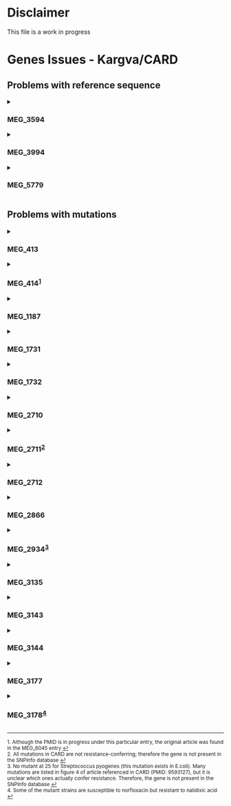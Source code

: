 # Disclaimer
This file is a work in progress

# Genes Issues - Kargva/CARD
## Problems with reference sequence
<details>
  <summary><h3>MEG_3594</h3></summary>
  Reference sequence in CARD is from a different species than the reference sequence in article listed
  <ul>
    <li>CARD sequence is S. lincolnensis, which produced lincomycin; its lmrA is intrinsically resistant to lincomycin</li>
    <li>Article sequence is B. subtilis which can acquire resistance in its lmrA gene through SNP</li>
    <li>SNP information for MEG_3594 is still included in SNPInfo database but is never used by the SNP_Verification program</li>
    <ul>
      <li>Information is based on article sequence</li>
    </ul>
  </ul>
</details>
<details>
  <summary><h3>MEG_3994</h3></summary>
  Despite being an rRNA sequence, the reference nucleotide sequence retrieved from CARD contains amino acid residues
</details>
<details>
  <summary><h3>MEG_5779</h3></summary>
  Reference sequence in CARD is different from sequence in MEGARes
  <ul>
    <li>CARD sequence is a phosphatidyltransferase called pgsA</li>
    <li>MEGARes sequence is a capsular polyglutamate synthetase called capA which is also known as pgsA in NCBI</li>
    <li>SNP information for MEG_5779 is still included in SNPInfo database but is never used by the SNP_Verification program</li>
    <ul>
      <li>Info is based on CARD sequence</li>
    </ul>
  </ul>
</details>

## Problems with mutations
<details>
  <summary><h3>MEG_413</h3></summary>
  Mutations listed in CARD that are not present in articles referenced: 
  <ul>
    <li>R45C</li>
  </ul>
</details>

<details>
  <summary><h3>MEG_414<sup><a href="#footnote1" id="reference1">1</a></sup></h3></summary> 
  Single mutations listed in CARD that are actually part of an *n*-tuple mutation:
  <ul>
    <li>Y114F - part of the double mutation Y114F, V165I</li>
    <li>V165I - part of the double mutation Y114F, V165I</li>
  </ul>
  Mutations missing from CARD:
  <ul>
    <li>Transposase insertion</li>
  </ul>
</details>

<details>
  <summary><h3>MEG_1187</h3></summary>
  Mutations missing from CARD:
  <ul>
    <li>R105S</li>
  </ul>
</details>

<details>
  <summary><h3>MEG_1731</h3></summary>
  Single mutations listed in CARD that are actually part of an *n*-tuple mutation:
  <ul>
    <li>+AII14-16 - part of double mutation +AII14-16, -NFQ74-76</li>
  </ul>
</details>

<details>
  <summary><h3>MEG_1732</h3></summary>
  Mutations listed wrong in CARD:
  <ul>
    <li>K59T - is actually a K59N mutation</li>
  </ul>
  Mutations missing from CARD:
  <ul>
    <li>N13S</li>
  </ul>
</details>

<details>
  <summary><h3>MEG_2710</h3></summary>
  Mutations that are susceptible or neutral:
  <ul>
    <li>L413P</li>
    <li>E504Q</li>
    <li>D1024N</li>
  </ul>
  Single mutations listed in CARD that are actually part of an *n*-tuple mutation:
  <ul>
    <li>R507G - part of double mutation M306I, R507G</li>
    <li>R471P - part of double mutation D299E, R471P</li>
    <li>R469P - part of double mutation D299E, R469P</li>
    <li>I465D - part of double mutation D299E, I465D</li>
    <li>P446H - part of double mutation D299E, P446H</li>
    <li>P397Q - part of quadruple mutation M306V, E368A, S380R, P397Q</li>
    <li>S380R - part of quadruple mutation M306V, E368A, S380R, P397Q</li>
    <li>E378A - part of double mutation D299E, E378A</li>
    <li>E368A - part of quadruple mutation M306V, E368A, S380R, P397Q</li>
  </ul>
  Mutations listed wrong in CARD:
  <ul>
    <li>A314G,Y322C - is actually a A313G,Y319C double mutation</li>
  </ul>
  Mutations missing from CARD:
  <ul>
    <li>A439T</li>
    <li>H1002R</li>
    <li>V282G</li>
    <li>F285L</li>
    <li>D328H</li>
  </ul>
  *N*-tuple mutations that actually include at least one single mutation that can confer resistance by itself:
  <ul>
    <li>A313G,Y319C - Y319C is already listed as a resistance-confering single mutation</li>
  </ul>
</details>

<details>
  <summary><h3>MEG_2711<sup><a href="#footnote2" id="reference2">2</a></sup></h3></summary> 
  Mutations that are suscepible or neutral:
  <ul>
    <li>Q998R</li>
    <li>T610K</li>
    <li>F1012S</li>
  </ul>
</details>


<details>
  <summary><h3>MEG_2712</h3></summary>
  Mutations listed in CARD that are not present in articles referenced: 
    <ul>
    <li>V287F</li>
    <li>H285Y</li>
    <li>A247P</li>
  </ul>
  Mutations that are susceptible or neutral:
  <ul>
    <li>T270I</li>
  </ul>
  Single mutations listed in CARD that are actually part of an *n*-tuple mutation:
  <ul>
    <li>G288V - part of triple mutation G288V, M310K, Y327N </li>
    <li>G288W - part of double mutation G288W, V303G </li>
    <li>Y296H - part of quadruple mutation T270I, Y296H, G308D, G325S </li>
    <li>Y296S - part of double mutation Y296S, R302G</li>
    <li>M300R - part of quadruple mutation G272S, H285Y, M300R, A307T</li>
    <li>R302G - part of double mutation Y296S, R302G</li>
    <li>V303G - part of double mutation G288W, V303G </li>
    <li>A307T - part of quadruple mutation G272S, H285Y, M300R, A307T</li>
    <li>G308D - part of quadruple mutation T270I, Y296H, G308D, G325S </li>
    <li>Y309N - part of double mutation V287F, Y309N </li>
    <li>M310K - part of triple mutation G288V, M310K, Y327N </li>
    <li>G325S - part of quadruple mutation T270I, Y296H, G308D, G325S </li>
    <li>W326R - part of double mutation I297L, W326R</li>
    <li>Y327N - part of triple mutation G288V, M310K, Y327N </li>
  </ul>
  Mutations missing from CARD:
  <ul>
    <li>E305D</li>
    <li>I406V</li>
  </ul>
  *N*-tuple mutations that actually include at least one single mutation that can confer resistance by itself:
  <ul>
    <li>A244T, G288W, V303G - not a single mutation, but G288W, V303G is already listd as a resistance-conferring double mutation</li>
    <li>A247P, T270I, I297T - I297T is already listed as a resistance-conferring single mutation</li>
    <li>A247P, I297L, W326R - I297L is already listed as a resistance-conferring single mutation</li>
    <li>T270I, I297T - I297T is already listed as a resistance-conferring single mutation</li>
    <li>I297L, W326R - I297L is already listed as a resistance-conferring single mutation</li>
  </ul>
</details>

<details>
  <summary><h3>MEG_2866</h3></summary>
  Mutations listed in CARD that are not present in articles referenced: 
    <ul>
    <li>Deletion of nucleotide 65</li>
    <li>Insertion at nucleoide 811</li>
  </ul>
  Mutations missing from CARD:
  <ul>
    <li>Q246STOP</li>
    <li>GC deleted at nucleotides 1322-1323</li>
  </ul>
</details>

<details>
  <summary><h3>MEG_2934<sup><a href="#footnote3" id="reference3">3</a></sup></h3></summary>
  Mutations listed in CARD that are not present in articles referenced: 
    <ul>
    <li>F25I</li>
  </ul>
</details>

<details>
  <summary><h3>MEG_3135</h3></summary>
  Mutations that are susceptible or neutral:
  <ul>
    <li>P84L</li>
    <li>G37V</li>
    <li>E92A</li>
  </ul>
  Single mutations listed in CARD that are actually part of an *n*-tuple mutation:
  <ul>
    <li>W45C - part of triple mutation W45C, W148R</li>
    <li>W148R - part of double mutation W45C, W148R</li>
  </ul>
  Mutations listed wrong in CARD:
  <ul>
    <li>N52T - is actually N51T</li>
    <li>L49F - is actually L49P</li>
  </ul>
  Mutations missing from CARD:
  <ul>
    <li>V65A</li>
    <li>E92D</li>
    <li>L128S</li>
    <li>D132V</li>
    <li>G insertion at nt 352</li>
    <li>GCGCCGAGGAG deletion from nt 353</li>
    <li>G deletion at nt 102</li>
    <li>G deletion at nt 351</li>
    <li>C deletion at nt 115</li>
  </ul>
</details>

<details>
  <summary><h3>MEG_3143</h3></summary>
  Mutations that are susceptible or neutral:
  <ul>
    <li>F3I</li>
    <li>L27F</li>
    <li>A100V</li>
    <li>V213I</li>
    <li>G352D</li>
  </ul>
</details>

<details>
  <summary><h3>MEG_3144</h3></summary>
  Mutations missing from CARD:
  <ul>
    <li>insertion of ISEcp1 (1661 bp) between 766T and 767G</li>
    <li>insertion of ISEcp1 (1880 bp) between 552T and 553G</li>
    <li>20 bp deletion from nucleotide 602 to 621</li>
  </ul>
  *N*-tuple mutations that actually include at least one single mutation that can confer resistance by itself:
  <ul>
    <li>E448K, Q444E, E443Q, L297F - E448K is already listed as a resistance-conferring single mutation</li>
    <li>E448K, G302D - E448K is already listed as a resistance-conferring single mutation</li>
    <li>E448K, G33R - E448K is already listed as a resistance-conferring single mutation</li>
  </ul>
</details>

<details>
  <summary><h3>MEG_3177</h3></summary>
  Single mutations listed in CARD that are actually part of an *n*-tuple mutation:
  <ul>
    <li>D95N - part of triple mutation S91F, D95N</li>
  </ul>
</details>

<details>
  <summary><h3>MEG_3178<sup><a href="#footnote4" id="reference4">4</a></sup></h3></summary>
  Mutations listed in CARD that are not present in articles referenced:
  <ul>
    <li>InsertHere</li>
  </ul>
  Single mutations listed in CARD that are actually part of an *n*-tuple mutation:
  <ul>
    <li>N57K - part of triple mutation N57K, S83L</li>
    <li>H80P - part of triple mutation H80P, S83L</li>
  </ul>
</details>

---

<sup id="footnote1">
  1. Although the PMID is in progress under this particular entry, the original article was found in the MEG_6045 entry <a href="#reference1">↩</a>
</sup><br>
<sup id="footnote2">
  2. All mutations in CARD are not resistance-conferring; therefore the gene is not present in the SNPInfo database <a href="#reference2">↩</a>
</sup><br>
<sup id="footnote3">
  3. No mutant at 25 for Streptococcus pyogenes (this mutation exists in E.coli). Many mutations are listed in figure 4 of article referenced in CARD (PMID: 9593127), but it is unclear which ones actually confer resistance. Therefore, the gene is not present in the SNPInfo database <a href="#reference3">↩</a>
</sup><br>
<sup id="footnote4">
  4. Some of the mutant strains are susceptible to norfloxacin but resistant to nalidixic acid <a href="#reference4">↩</a>
</sup>
